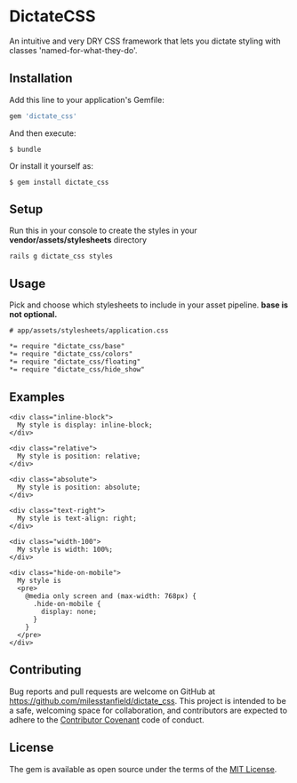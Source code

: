 # DictateCSS

An intuitive and very DRY CSS framework that lets you dictate styling with classes 'named-for-what-they-do'.


## Installation

Add this line to your application's Gemfile:

```ruby
gem 'dictate_css'
```

And then execute:

    $ bundle

Or install it yourself as:

    $ gem install dictate_css

## Setup

Run this in your console to create the styles in your **vendor/assets/stylesheets** directory

```
rails g dictate_css styles
```

## Usage

Pick and choose which stylesheets to include in your asset pipeline. **base is not optional.**

```
# app/assets/stylesheets/application.css

*= require "dictate_css/base"
*= require "dictate_css/colors"
*= require "dictate_css/floating"
*= require "dictate_css/hide_show"
```

## Examples

```
<div class="inline-block">
  My style is display: inline-block;
</div>

<div class="relative">
  My style is position: relative;
</div>

<div class="absolute">
  My style is position: absolute;
</div>

<div class="text-right">
  My style is text-align: right;
</div>

<div class="width-100">
  My style is width: 100%;
</div>

<div class="hide-on-mobile">
  My style is
  <pre>
    @media only screen and (max-width: 768px) {
      .hide-on-mobile {
        display: none;
      }
    }
  </pre>
</div>
```

## Contributing

Bug reports and pull requests are welcome on GitHub at https://github.com/milesstanfield/dictate_css. This project is intended to be a safe, welcoming space for collaboration, and contributors are expected to adhere to the [Contributor Covenant](contributor-covenant.org) code of conduct.


## License

The gem is available as open source under the terms of the [MIT License](http://opensource.org/licenses/MIT).

